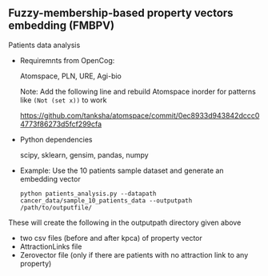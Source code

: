 Fuzzy-membership-based property vectors embedding (FMBPV)
---------------------------------------------------------

Patients data analysis 

- Requiremnts from OpenCog:

    Atomspace, PLN, URE, Agi-bio

    Note: Add the following line and rebuild Atomspace inorder for patterns like `(Not (set x))` to work

    https://github.com/tanksha/atomspace/commit/0ec8933d943842dccc04773f86273d5fcf299cfa

- Python dependencies

    scipy, sklearn, gensim, pandas, numpy

- Example:
Use the 10 patients sample dataset and generate an embedding vector

    `python patients_analysis.py --datapath cancer_data/sample_10_patients_data --outputpath /path/to/outputfile/` 

These will create the following in the outputpath directory given above
 - two csv files (before and after kpca) of property vector
 - AttractionLinks file
 - Zerovector file (only if there are patients with no attraction link to any property)
